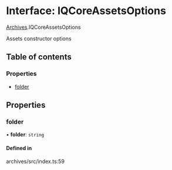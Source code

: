 # Interface: IQCoreAssetsOptions

[Archives](../modules/Archives.md).IQCoreAssetsOptions

Assets constructor options

## Table of contents

### Properties

- [folder](Archives.IQCoreAssetsOptions.md#folder)

## Properties

### folder

• **folder**: `string`

#### Defined in

archives/src/index.ts:59
